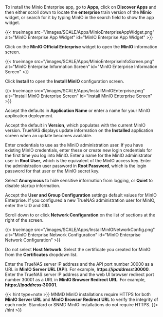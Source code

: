&NewLine;

To install the Minio Enterprise app, go to **Apps**, click on **Discover Apps** and then either scroll down to locate the **enterprise** train version of the **Minio** widget, or search for it by typing MinIO in the search field to show the app widget.

{{< trueimage src="/images/SCALE/Apps/MinioEnterpriseAppWidget.png" alt="MinIO Enterprise App Widget" id="MinIO Enterprise App Widget" >}}

Click on the **MinIO Official Enterprise** widget to open the **MinIO** information screen.

{{< trueimage src="/images/SCALE/Apps/MinioEnterpriseInfoScreen.png" alt="MinIO Enterprise Information Screen" id="MinIO Enterprise Information Screen" >}}

Click **Install** to open the **Install MinIO** configuration screen.

{{< trueimage src="/images/SCALE/Apps/InstallMinIOEnterprise.png" alt="Install MinIO Enterprise Screen" id="Install MinIO Enterprise Screen" >}}

Accept the defaults in **Application Name** or enter a name for your MinIO application deployment.  

Accept the default in **Version**, which populates with the current MinIO version.
TrueNAS displays update information on the **Installed** application screen when an update becomes available.

Enter credentials to use as the MinIO administration user.
If you have existing MinIO credentials, enter these or create new login credentials for the first time you log into MinIO.
Enter a name for the MinIO administrator user in **Root User**, which is the equivalent of the MinIO access key.
Enter the administration user password in **Root Password**, which is the login password for that user or the MinIO secret key.

Select **Anonymous** to hide sensitive information from logging, or **Quiet** to disable startup information.

Accept the **User and Group Configuration** settings default values for MinIO Enterprise.
If you configured a new TrueNAS administration user for MinIO, enter the UID and GID.

Scroll down to or click **Network Configuration** on the list of sections at the right of the screen.

{{< trueimage src="/images/SCALE/Apps/InstallMinIONetworkConfig.png" alt="MinIO Enterprise Network Configuration" id="MinIO Enterprise Network Configuration" >}}

Do not select **Host Network**.
Select the certificate you created for MinIO from the **Certificates** dropdown list.

Enter the TrueNAS server IP address and the API port number 30000 as a URL in **MinIO Server URL (API**). For example, **https://*ipaddress*:30000**.
Enter the TrueNAS server IP address and the web UI browser redirect port number 30001 as a URL in **MinIO Browser Redirect URL**. For example, **https://*ipaddress*:30001**.

{{< hint type=note >}}
MNMD MinIO installations require HTTPS for both **MinIO Server URL** and **MinIO Browser Redirect URL** to verify the integrity of each node. Standard or SNMD MinIO installations do not require HTTPS.
{{< /hint >}}
